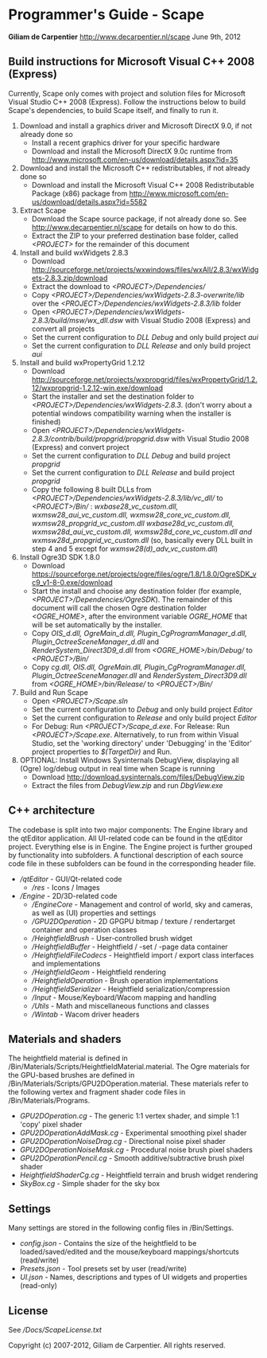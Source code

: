 # Programmer's Guide - Scape

**Giliam de Carpentier**
<http://www.decarpentier.nl/scape>
June 9th, 2012

## Build instructions for Microsoft Visual C++ 2008 (Express)

Currently, Scape only comes with project and solution files for
Microsoft Visual Studio C++ 2008 (Express). Follow the instructions
below to build Scape's dependencies, to build Scape itself, and finally
to run it.

1.  Download and install a graphics driver and Microsoft DirectX 9.0, if
    not already done so
      - Install a recent graphics driver for your specific hardware
      - Download and install the Microsoft DirectX 9.0c runtime from
        <http://www.microsoft.com/en-us/download/details.aspx?id=35>
2.  Download and install the Microsoft C++ redistributables, if not
    already done so
      - Download and install the Microsoft Visual C++ 2008
        Redistributable Package (x86) package from
        <http://www.microsoft.com/en-us/download/details.aspx?id=5582>
3.  Extract Scape
      - Download the Scape source package, if not already done so. See
        <http://www.decarpentier.nl/scape> for details on how to do
        this.
      - Extract the ZIP to your preferred destination base folder,
        called *\<PROJECT\>* for the remainder of this document
4.  Install and build wxWidgets 2.8.3
      - Download
        <http://sourceforge.net/projects/wxwindows/files/wxAll/2.8.3/wxWidgets-2.8.3.zip/download>
      - Extract the download to *\<PROJECT\>/Dependencies/*
      - Copy *\<PROJECT\>/Dependencies/wxWidgets-2.8.3-overwrite/lib*
        over the *\<PROJECT\>/Dependencies/wxWidgets-2.8.3/lib* folder
      - Open
        *\<PROJECT\>/Dependencies/wxWidgets-2.8.3/build/msw/wx\_dll.dsw*
        with Visual Studio 2008 (Express) and convert all projects
      - Set the current configuration to *DLL Debug* and only build
        project *aui*
      - Set the current configuration to *DLL Release* and only build
        project *aui*
5.  Install and build wxPropertyGrid 1.2.12
      - Download
        <http://sourceforge.net/projects/wxpropgrid/files/wxPropertyGrid/1.2.12/wxpropgrid-1.2.12-win.exe/download>
      - Start the installer and set the destination folder to
        *\<PROJECT\>/Dependencies/wxWidgets-2.8.3*. (don't worry about a
        potential windows compatibility warning when the installer is
        finished)
      - Open
        *\<PROJECT\>/Dependencies/wxWidgets-2.8.3/contrib/build/propgrid/propgrid.dsw*
        with Visual Studio 2008 (Express) and convert project
      - Set the current configuration to *DLL Debug* and build project
        *propgrid*
      - Set the current configuration to *DLL Release* and build project
        *propgrid*
      - Copy the following 8 built DLLs from
        *\<PROJECT\>/Dependencies/wxWidgets-2.8.3/lib/vc\_dll/* to
        *\<PROJECT\>/Bin/* : *wxbase28\_vc\_custom.dll,
        wxmsw28\_aui\_vc\_custom.dll, wxmsw28\_core\_vc\_custom.dll,
        wxmsw28\_propgrid\_vc\_custom.dll wxbase28d\_vc\_custom.dll,
        wxmsw28d\_aui\_vc\_custom.dll, wxmsw28d\_core\_vc\_custom.dll
        and wxmsw28d\_propgrid\_vc\_custom.dll* (so, basically every DLL
        built in step 4 and 5 except for
        *wxmsw28(d)\_adv\_vc\_custom.dll*)
6.  Install Ogre3D SDK 1.8.0
      - Download
        <https://sourceforge.net/projects/ogre/files/ogre/1.8/1.8.0/OgreSDK_vc9_v1-8-0.exe/download>
      - Start the install and chooise any destination folder (for
        example, *\<PROJECT\>/Dependencies/OgreSDK*). The remainder of
        this document will call the chosen Ogre destination folder
        *\<OGRE\_HOME\>*, after the environment variable *OGRE\_HOME*
        that will be set automatically by the installer.
      - Copy *OIS\_d.dll, OgreMain\_d.dll,
        Plugin\_CgProgramManager\_d.dll,
        Plugin\_OctreeSceneManager\_d.dll* and
        *RenderSystem\_Direct3D9\_d.dll* from
        *\<OGRE\_HOME\>/bin/Debug/* to *\<PROJECT\>/Bin/*
      - Copy *cg.dll, OIS.dll, OgreMain.dll,
        Plugin\_CgProgramManager.dll, Plugin\_OctreeSceneManager.dll*
        and *RenderSystem\_Direct3D9.dll* from
        *\<OGRE\_HOME\>/bin/Release/* to *\<PROJECT\>/Bin/*
7.  Build and Run Scape
      - Open *\<PROJECT\>/Scape.sln*
      - Set the current configuration to *Debug* and only build project
        *Editor*
      - Set the current configuration to *Release* and only build
        project *Editor*
      - For Debug: Run *\<PROJECT\>/Scape\_d.exe*. For Release: Run
        *\<PROJECT\>/Scape.exe*. Alternatively, to run from within
        Visual Studio, set the 'working directory' under 'Debugging' in
        the 'Editor' project properties to *$(TargetDir)* and Run.
8.  OPTIONAL: Install Windows Sysinternals DebugView, displaying all
    (Ogre) log/debug output in real time when Scape is running
      - Download <http://download.sysinternals.com/files/DebugView.zip>
      - Extract the files from *DebugView.zip* and run *DbgView.exe*

## C++ architecture

The codebase is split into two major components: The Engine library and
the qtEditor application. All UI-related code can be found in the
qtEditor project. Everything else is in Engine. The Engine project is
further grouped by functionality into subfolders. A functional
description of each source code file in these subfolders can be found in
the corresponding header file.

  - */qtEditor* - GUI/Qt-related code
      - */res* - Icons / Images
  - */Engine* - 2D/3D-related code
      - */EngineCore* - Management and control of world, sky and
        cameras, as well as (UI) properties and settings
      - */GPU2DOperation* - 2D GPGPU bitmap / texture / rendertarget
        container and operation classes
      - */HeightfieldBrush* - User-controlled brush widget
      - */HeightfieldBuffer* - Heightfield / -set / -page data container
      - */HeightfieldFileCodecs* - Heightfield import / export class
        interfaces and implementations
      - */HeightfieldGeom* - Heightfield rendering
      - */HeightfieldOperation* - Brush operation implementations
      - */HeightfieldSerializer* - Heightfield serialization/compression
      - */Input* - Mouse/Keyboard/Wacom mapping and handling
      - */Utils* - Math and miscellaneous functions and classes
      - */Wintab* - Wacom driver headers

## Materials and shaders

The heightfield material is defined in
/Bin/Materials/Scripts/HeightfieldMaterial.material. The Ogre materials
for the GPU-based brushes are defined in
/Bin/Materials/Scripts/GPU2DOperation.material. These materials refer to
the following vertex and fragment shader code files in
/Bin/Materials/Programs.

  - *GPU2DOperation.cg* - The generic 1:1 vertex shader, and simple 1:1
    'copy' pixel shader
  - *GPU2DOperationAddMask.cg* - Experimental smoothing pixel shader
  - *GPU2DOperationNoiseDrag.cg* - Directional noise pixel shader
  - *GPU2DOperationNoiseMask.cg* - Procedural noise brush pixel shaders
  - *GPU2DOperationPencil.cg* - Smooth additive/subtractive brush pixel
    shader
  - *HeightfieldShaderCg.cg* - Heightfield terrain and brush widget
    rendering
  - *SkyBox.cg* - Simple shader for the sky box

## Settings

Many settings are stored in the following config files in /Bin/Settings.

  - *config.json* - Contains the size of the heightfield to be
    loaded/saved/edited and the mouse/keyboard mappings/shortcuts
    (read/write)
  - *Presets.json* - Tool presets set by user (read/write)
  - *UI.json* - Names, descriptions and types of UI widgets and
    properties (read-only)

## License

See */Docs/ScapeLicense.txt*

Copyright (c) 2007-2012, Giliam de Carpentier. All rights reserved.

